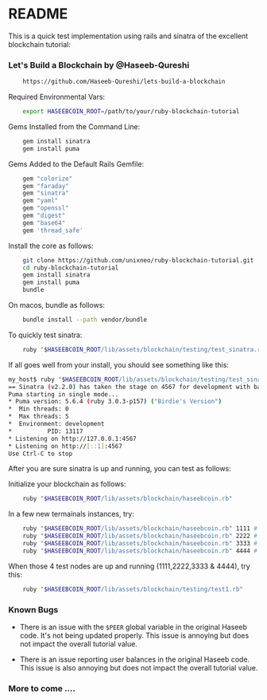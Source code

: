 # README

This is a quick test implementation using rails and sinatra of the excellent blockchain tutorial:

### Let's Build a Blockchain by @Haseeb-Qureshi

```bash
    https://github.com/Haseeb-Qureshi/lets-build-a-blockchain
```

Required Environmental Vars:

```bash
    export HASEEBCOIN_ROOT=/path/to/your/ruby-blockchain-tutorial   
```

Gems Installed from the Command Line:

```bash
    gem install sinatra
    gem install puma
```

Gems Added to the Default Rails Gemfile:

```ruby
    gem "colorize"
    gem "faraday"
    gem "sinatra"
    gem "yaml"
    gem "openssl"
    gem "digest"
    gem "base64"
    gem 'thread_safe'
```

Install the core as follows:

```bash
    git clone https://github.com/unixneo/ruby-blockchain-tutorial.git
    cd ruby-blockchain-tutorial
    gem install sinatra
    gem install puma
    bundle
```

On macos, bundle as follows:

```bash
    bundle install --path vendor/bundle
```

To quickly test sinatra:

```bash
    ruby "$HASEEBCOIN_ROOT/lib/assets/blockchain/testing/test_sinatra.rb"
```

If all goes well from your  install, you should see something like this:

```bash
my_host$ ruby "$HASEEBCOIN_ROOT/lib/assets/blockchain/testing/test_sinatra.rb"
== Sinatra (v2.2.0) has taken the stage on 4567 for development with backup from Puma
Puma starting in single mode...
* Puma version: 5.6.4 (ruby 3.0.3-p157) ("Birdie's Version")
*  Min threads: 0
*  Max threads: 5
*  Environment: development
*          PID: 13117
* Listening on http://127.0.0.1:4567
* Listening on http://[::1]:4567
Use Ctrl-C to stop
```


After you are sure sinatra is up and running, you can test as follows:

Initialize your blockchain as follows:

```bash
    ruby "$HASEEBCOIN_ROOT/lib/assets/blockchain/haseebcoin.rb"
```

In a few new termainals instances, try:

```bash
    ruby "$HASEEBCOIN_ROOT/lib/assets/blockchain/haseebcoin.rb" 1111 # client on port 1111
    ruby "$HASEEBCOIN_ROOT/lib/assets/blockchain/haseebcoin.rb" 2222 # client on port 2222
    ruby "$HASEEBCOIN_ROOT/lib/assets/blockchain/haseebcoin.rb" 3333 # client on port 3333
    ruby "$HASEEBCOIN_ROOT/lib/assets/blockchain/haseebcoin.rb" 4444 # client on port 4444
```

When those 4 test nodes are up and running (1111,2222,3333 & 4444), try this:

```bash
    ruby "$HASEEBCOIN_ROOT/lib/assets/blockchain/testing/test1.rb"
```

### Known Bugs

- There is an issue with the ```$PEER``` global variable in the original Haseeb code.   It's not being updated properly.  This issue is annoying but does not impact the overall tutorial value.

- There is an issue reporting user balances in the original Haseeb code.  This issue is also annoying but does not impact the overall tutorial value.

### More to come .... 
